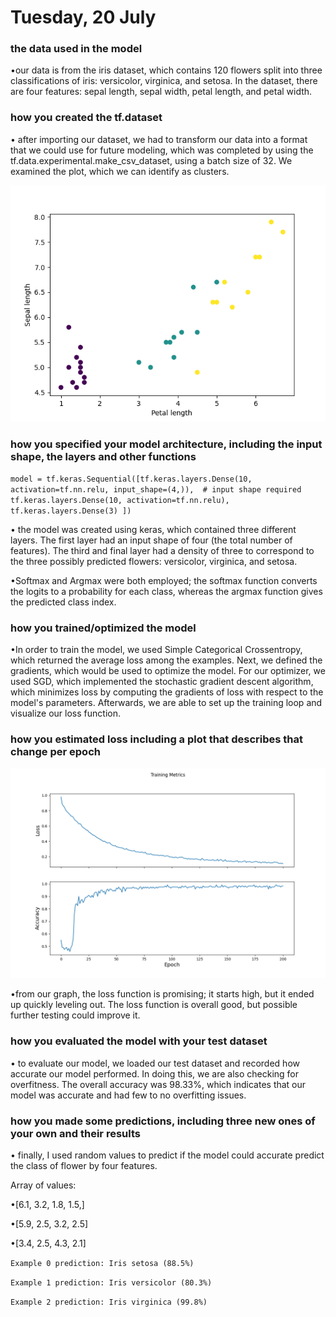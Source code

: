 # Tuesday, 20 July

### the data used in the model

•our data is from the iris dataset, which contains 120 flowers split into three classifications of iris: versicolor, virginica, and setosa. In the dataset, there are four features: sepal length, sepal width, petal length, and petal width. 

### how you created the tf.dataset

• after importing our dataset, we had to transform our data into a format that we could use for future modeling, which was completed by using the tf.data.experimental.make_csv_dataset, using a batch size of 32. We examined the plot, which we can identify as clusters. 

![img_36.png](img_36.png)
### how you specified your model architecture, including the input shape, the layers and other functions
`model = tf.keras.Sequential([tf.keras.layers.Dense(10, activation=tf.nn.relu, input_shape=(4,)),  # input shape required 
tf.keras.layers.Dense(10, activation=tf.nn.relu),
tf.keras.layers.Dense(3)
])`


• the model was created using keras, which contained three different layers. The first layer had an input shape of four (the total number of features). The third and final layer had a density of three to correspond to the three possibly predicted flowers: versicolor, virginica, and setosa.

•Softmax and Argmax were both employed; the softmax function converts the logits to a probability for each class, whereas the argmax function gives the predicted class index.
### how you trained/optimized the model

•In order to train the model, we used Simple Categorical Crossentropy, which returned the average loss among the examples. Next, we defined the gradients, which would be used to optimize the model. For our optimizer, we used SGD, which implemented the stochastic gradient descent algorithm, which minimizes loss by computing the gradients of loss with respect to the model's parameters. Afterwards, we are able to set up the training loop and visualize our loss function.

### how you estimated loss including a plot that describes that change per epoch

![img_37.png](img_37.png)

•from our graph, the loss function is promising; it starts high, but it ended up quickly leveling out. The loss function is overall good, but possible further testing could improve it.

### how you evaluated the model with your test dataset

• to evaluate our model, we loaded our test dataset and recorded how accurate our model performed. In doing this, we are also checking for overfitness. The overall accuracy was 98.33%, which indicates that our model was accurate and had few to no overfitting issues.
### how you made some predictions, including three new ones of your own and their results

• finally, I used random values to predict if the model could accurate predict the class of flower by four features. 

Array of values:

•[6.1, 3.2, 1.8, 1.5,]

•[5.9, 2.5, 3.2, 2.5]

•[3.4, 2.5, 4.3, 2.1]


`Example 0 prediction: Iris setosa (88.5%)`

`Example 1 prediction: Iris versicolor (80.3%)`

`Example 2 prediction: Iris virginica (99.8%)`

